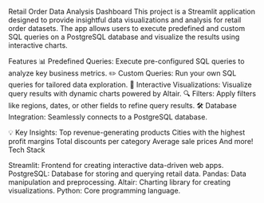 Retail Order Data Analysis Dashboard
This project is a Streamlit application designed to provide insightful data visualizations and analysis for retail order datasets. The app allows users to execute predefined and custom SQL queries on a PostgreSQL database and visualize the results using interactive charts.

Features
📊 Predefined Queries: Execute pre-configured SQL queries to analyze key business metrics.
✏️ Custom Queries: Run your own SQL queries for tailored data exploration.
🌟 Interactive Visualizations: Visualize query results with dynamic charts powered by Altair.
🔍 Filters: Apply filters like regions, dates, or other fields to refine query results.
🛠️ Database Integration: Seamlessly connects to a PostgreSQL database.

💡 Key Insights:
Top revenue-generating products
Cities with the highest profit margins
Total discounts per category
Average sale prices
And more!
Tech Stack

Streamlit: Frontend for creating interactive data-driven web apps.
PostgreSQL: Database for storing and querying retail data.
Pandas: Data manipulation and preprocessing.
Altair: Charting library for creating visualizations.
Python: Core programming language.
